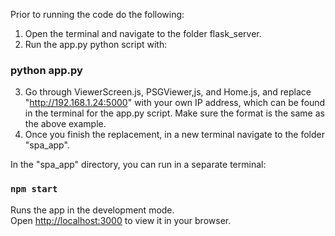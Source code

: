Prior to running the code do the following:

1. Open the terminal and navigate to the folder flask_server.
2. Run the app.py python script with: 
### python app.py
3. Go through ViewerScreen.js, PSGViewer,js, and Home.js, and replace "http://192.168.1.24:5000" with your own IP address, which can be found in the terminal for the app.py script. Make sure the format is the same as the above example.
4. Once you finish the replacement, in a new terminal navigate to the folder "spa_app".

In the "spa_app" directory, you can run in a separate terminal:

### `npm start`

Runs the app in the development mode.\
Open [http://localhost:3000](http://localhost:3000) to view it in your browser.

